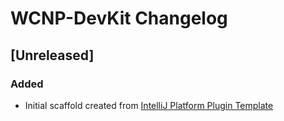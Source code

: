 <!-- Keep a Changelog guide -> https://keepachangelog.com -->

# WCNP-DevKit Changelog

## [Unreleased]
### Added
- Initial scaffold created from [IntelliJ Platform Plugin Template](https://github.com/JetBrains/intellij-platform-plugin-template)
